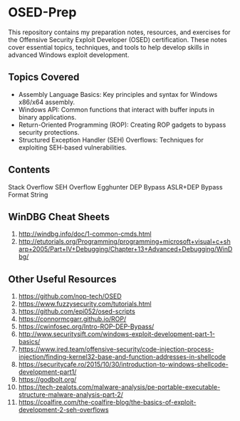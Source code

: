 # OSED-Prep
This repository contains my preparation notes, resources, and exercises for the Offensive Security Exploit Developer (OSED) certification. These notes cover essential topics, techniques, and tools to help develop skills in advanced Windows exploit development.
## Topics Covered
- Assembly Language Basics: Key principles and syntax for Windows x86/x64 assembly.
- Windows API: Common functions that interact with buffer inputs in binary applications.
- Return-Oriented Programming (ROP): Creating ROP gadgets to bypass security protections.
- Structured Exception Handler (SEH) Overflows: Techniques for exploiting SEH-based vulnerabilities.
## Contents
Stack Overflow
SEH Overflow
Egghunter
DEP Bypass
ASLR+DEP Bypass
Format String
## WinDBG Cheat Sheets
1. http://windbg.info/doc/1-common-cmds.html
2. http://etutorials.org/Programming/programming+microsoft+visual+c+sharp+2005/Part+IV+Debugging/Chapter+13+Advanced+Debugging/WinDbg/
## Other Useful Resources
1. https://github.com/nop-tech/OSED
2. https://www.fuzzysecurity.com/tutorials.html
3. https://github.com/epi052/osed-scripts
4. https://connormcgarr.github.io/ROP/
5. https://cwinfosec.org/Intro-ROP-DEP-Bypass/
6. http://www.securitysift.com/windows-exploit-development-part-1-basics/
7. https://www.ired.team/offensive-security/code-injection-process-injection/finding-kernel32-base-and-function-addresses-in-shellcode
8. https://securitycafe.ro/2015/10/30/introduction-to-windows-shellcode-development-part1/
9. https://godbolt.org/
10. https://tech-zealots.com/malware-analysis/pe-portable-executable-structure-malware-analysis-part-2/
11. https://coalfire.com/the-coalfire-blog/the-basics-of-exploit-development-2-seh-overflows
